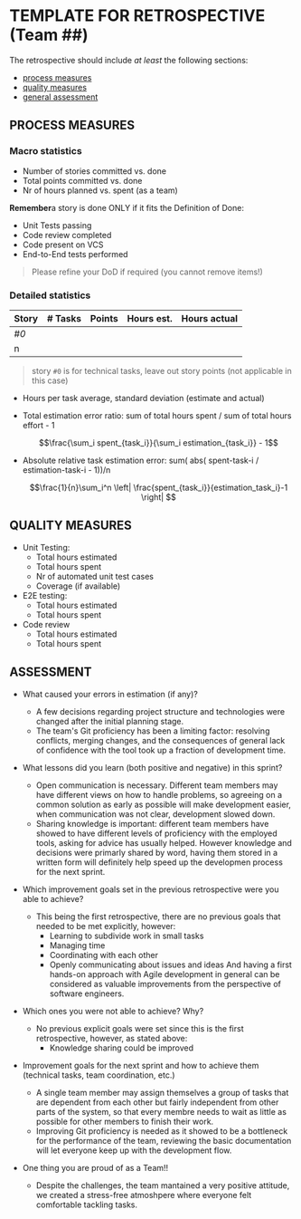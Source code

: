 TEMPLATE FOR RETROSPECTIVE (Team ##)
=====================================

The retrospective should include _at least_ the following
sections:

- [process measures](#process-measures)
- [quality measures](#quality-measures)
- [general assessment](#assessment)

## PROCESS MEASURES 

### Macro statistics

- Number of stories committed vs. done 
- Total points committed vs. done 
- Nr of hours planned vs. spent (as a team)

**Remember**a story is done ONLY if it fits the Definition of Done:
 
- Unit Tests passing
- Code review completed
- Code present on VCS
- End-to-End tests performed

> Please refine your DoD if required (you cannot remove items!) 

### Detailed statistics

| Story  | # Tasks | Points | Hours est. | Hours actual |
|--------|---------|--------|------------|--------------|
| _#0_   |         |       |            |              |
| n      |         |        |            |              |
   

> story `#0` is for technical tasks, leave out story points (not applicable in this case)

- Hours per task average, standard deviation (estimate and actual)
- Total estimation error ratio: sum of total hours spent / sum of total hours effort - 1

    $$\frac{\sum_i spent_{task_i}}{\sum_i estimation_{task_i}} - 1$$
    
- Absolute relative task estimation error: sum( abs( spent-task-i / estimation-task-i - 1))/n

    $$\frac{1}{n}\sum_i^n \left| \frac{spent_{task_i}}{estimation_task_i}-1 \right| $$
  
## QUALITY MEASURES 

- Unit Testing:
  - Total hours estimated
  - Total hours spent
  - Nr of automated unit test cases 
  - Coverage (if available)
- E2E testing:
  - Total hours estimated
  - Total hours spent
- Code review 
  - Total hours estimated 
  - Total hours spent
  


## ASSESSMENT

- What caused your errors in estimation (if any)?
  - A few decisions regarding project structure and technologies were changed after the initial planning stage.
  - The team's Git proficiency has been a limiting factor: resolving conflicts, merging changes, and the consequences of general lack of confidence with the tool took up a fraction of development time.

- What lessons did you learn (both positive and negative) in this sprint?
  - Open communication is necessary. Different team members may have different views on how to handle problems, so agreeing on a common solution as early as possible will make development easier, when communication was not clear, development slowed down.
  - Sharing knowledge is important: different team members have showed to have different levels of proficiency with the employed tools, asking for advice has usually helped. However knowledge and decisions were primarly shared by word, having them stored in a written form will definitely help speed up the developmen process for the next sprint.

- Which improvement goals set in the previous retrospective were you able to achieve?
  - This being the first retrospective, there are no previous goals that needed to be met explicitly, however:
    - Learning to subdivide work in small tasks
    - Managing time
    - Coordinating with each other
    - Openly communicating about issues and ideas
  And having a first hands-on approach with Agile development in general can be considered as valuable improvements from the perspective of software engineers.
  
- Which ones you were not able to achieve? Why?
  - No previous explicit goals were set since this is the first retrospective, however, as stated above:
    - Knowledge sharing could be improved

- Improvement goals for the next sprint and how to achieve them (technical tasks, team coordination, etc.)
  - A single team member may assign themselves a group of tasks that are dependent from each other but fairly independent from other parts of the system, so that every membre needs to wait as little as possible for other members to finish their work.
  - Improving Git proficiency is needed as it showed to be a bottleneck for the performance of the team, reviewing the basic documentation will let everyone keep up with the development flow.

- One thing you are proud of as a Team!!
  - Despite the challenges, the team mantained a very positive attitude, we created a stress-free atmoshpere where everyone felt comfortable tackling tasks.